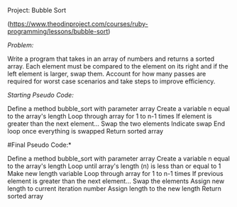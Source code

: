Project: Bubble Sort

(https://www.theodinproject.com/courses/ruby-programming/lessons/bubble-sort)

*Problem:*

Write a program that takes in an array of numbers and returns a sorted array. Each element must be compared to the element on its right and if the left element is larger, swap them. Account for how many passes are required for worst case scenarios and take steps to improve efficiency.

*Starting Pseudo Code:* 

Define a method bubble_sort with parameter array
Create a variable n equal to the array's length
Loop through array for 1 to n-1 times
If element is greater than the next element...
    Swap the two elements
    Indicate swap
End loop once everything is swapped
Return sorted array

#Final Pseudo Code:*

Define a method bubble_sort with parameter array
Create a variable n equal to the array's length
Loop until array's length (n) is less than or equal to 1
    Make new length variable
    Loop through array for 1 to n-1 times
        If previous element is greater than the next element...
            Swap the elements
            Assign new length to current iteration number
    Assign length to the new length
Return sorted array

